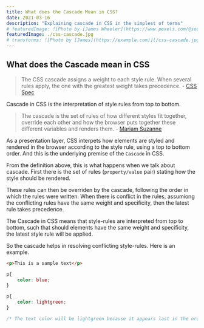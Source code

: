 ```yaml
---
title: What does the Cascade Mean in CSS?
date: 2021-03-16
description: "Explaining cascade in CSS in the simplest of terms"
# featuredImage: ![Photo by [James Wheeler](https://www.pexels.com/@souvenirpixels?utm_content=attributionCopyText&utm_medium=referral&utm_source=pexels) from [Pexels](https://www.pexels.com/photo/time-lapse-photography-of-waterfalls-1486902/?utm_content=attributionCopyText&utm_medium=referral&utm_source=pexels)(./css-cascade.jpg)
featuredImage: ./css-cascade.jpg
# transforms: ![Photo by [James](https://example.com)](/css-cascade.jpg)
---
```


## What does the Cascade mean in CSS
> The CSS cascade assigns a weight to each style rule. When several rules apply, the one with the greatest weight takes precedence. - <a href="https://www.w3.org/TR/css3-cascade/#cascade">CSS Spec</a>

Cascade in CSS is the interpretation of style rules from top to bottom.

> The cascade is the set of rules of how different styles fit together, override each other and how the browser puts together these different variables and renders them. -  <a href="https://twitter.com/MiriSuzanne" target="_blank">Mariam Suzanne</a>


As a presentation layer, CSS interpets how elements are styled and rendered in the browser according to the style rule, using a top to bottom order. And this is the underlying premise of the `Cascade` in CSS.

From the definition above, this is what happens when we talk about cascade. First there is the set of rules (`property/value` pair) stating how the style should be rendered. 

These rules can then be overriden by the cascade, following the order in which the rules were written. When there is conflict in the rules, assumiong the conflicting rules have the same weight and specificity, then the latest rule takes precedence.

The Cascade in CSS means that style-rules are interpreted from top to bottom, such that should elements have the same weight and specificity, the latest style rule will be applied. 

So the cascade helps in resolving conflicting style-rules. Here is an example.

```html
<p>This is a sample text</p>
```

```css
p{
    color: blue;
}

p{
    color: lightgreen;
}

/* The text color will be lightgreen because it appears last in the order of the style rule. */
```

